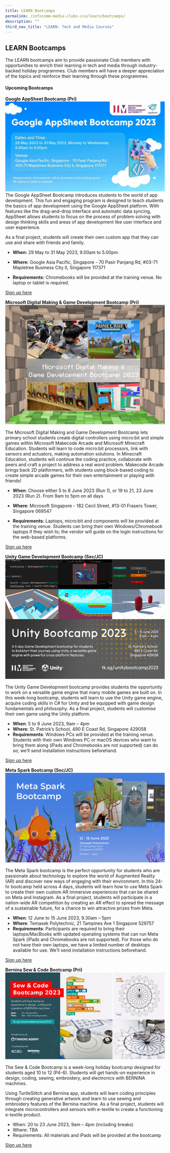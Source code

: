 ```yaml
---
title: LEARN Bootcamps
permalink: /infocomm-media-clubs-cca/learn/bootcamps/
description: ""
third_nav_title: "LEARN: Tech and Media Courses"
---
```

## LEARN Bootcamps

The LEARN bootcamps aim to provide passionate Club members with opportunities to enrich their learning in tech and media through industry-backed holiday programmes. Club members will have a deeper appreciation of the topics and reinforce their learning through these programmes.

#### Upcoming Bootcamps

**Google AppSheet Bootcamp (Pri)**
![](/images/web%20banner.jpg)
The Google AppSheet Bootcamp introduces students to the world of app development. This fun and engaging program is designed to teach students the basics of app development using the Google AppSheet platform. With features like the drag-and-drop interface and automatic data syncing, AppSheet allows students to focus on the process of problem solving with design thinking skills and areas of app development like user interface and user experience.&nbsp;

As a final project, students will create their own custom app that they can use and share with friends and family.

* **When:** 29 May to 31 May 2023, 9.00am to 5.00pm

* **Where:** Google Asia Pacific, Singapore - 70 Pasir Panjang Rd, #03-71 Mapletree Business City II, Singapore 117371

* **Requirements:** Chromebooks will be provided at the training venue. No laptop or tablet is required.

[Sign up here](https://go.gov.sg/google-appsheet2023 )

**Microsoft Digital Making &amp; Game Development Bootcamp (Pri)**
![](/images/Icmclub/microsoft%20digital%20making%20&amp;%20game%20development%20bootcamp%20(pri).jpg)

The Microsoft Digital Making and Game Development Bootcamp lets primary school students create digital controllers using micro:bit and simple games within Microsoft Makecode Arcade and Microsoft Minecraft Education. Students will learn to code micro:bit processors, link with sensors and actuators, making automation solutions. In Minecraft Education, students will continue the coding practice, collaborate with peers and craft a project to address a real word problem. Makecode Arcade brings back 2D platformers, with students using block-based coding to create simple arcade games for their own entertainment or playing with friends!

*   **When**: Choose either 5 to 8 June 2023 (Run 1), or 19 to 21,  23 June 2023 (Run 2).  From 9am to 5pm on all days
    
*   **Where**: Microsoft Singapore - 182 Cecil Street, #13-01 Frasers Tower, Singapore 069547
*   **Requirements**: Laptops, micro:bit and components will be provided at the training venue. Students can bring their own Windows/Chromebook laptops if they wish to; the vendor will guide on the login instructions for the web-based platforms.

[Sign up here ](https://go.gov.sg/microsoft-bc23)

**Unity Game Development Bootcamp (Sec/JC)**
![](/images/Icmclub/unity%20bootcamp.png)

The Unity Game Development bootcamp provides students the opportunity to work on a versatile game engine that many mobile games are built on. In this week-long bootcamp, students will learn to use the Unity game engine, acquire coding skills in C# for Unity and be equipped with game design fundamentals and philosophy. As a final project, students will customise their own game using the Unity platform.

*   **When**: 5 to 9 June 2023, 9am – 4pm
*   **Where**: St. Patrick’s School, 490 E Coast Rd, Singapore 429058
*   **Requirements**: Windows PCs will be provided at the training venue. Students with their own Windows PC or macOS devices who want to bring them along (iPads and Chromebooks are not supported) can do so; we’ll send installation instructions beforehand.

[Sign up here](https://go.gov.sg/unity-bc23)


**Meta Spark Bootcamp (Sec/JC)**
![](/images/meta_updated_promobootcamp_websitebanner%20.PNG)

The Meta Spark bootcamp is the perfect opportunity for students who are passionate about technology to explore the world of Augmented Reality (AR) and discover new ways of engaging with their environment. In this 24-hr bootcamp held across 4 days, students will learn how to use Meta Spark to create their own custom AR immersive experiences that can be shared on Meta and Instagram. As a final project, students will participate in a nation-wide AR competition by creating an AR effect to spread the message of a sustainable future, for a chance to win attractive prizes from Meta.

*   **When**: 12 June to 15 June 2023, 9.30am – 5pm
*   **Where**: Temasek Polytechnic, 21 Tampines Ave 1 Singapore 529757
*   **Requirements**: Participants are required to bring their laptops/MacBooks with updated operating systems that can run Meta Spark (iPads and Chromebooks are not supported). For those who do not have their own laptops, we have a limited number of desktops available for use. We’ll send installation instructions beforehand.

[Sign up here](https://go.gov.sg/sparkarmay23)

**Bernina Sew &amp; Code Bootcamp (Pri)**
![](/images/bernina_code%20and%20sew_bootcamp.jpg)

The Sew &amp; Code Bootcamp is a week-long holiday bootcamp designed for students aged 10 to 12 (P4-6). Students will get hands-on experience in design, coding, sewing, embroidery, and electronics with BERNINA machines. <br>

Using TurtleStitch and Bernina app, students will learn coding principles through creating generative artwork and learn to use sewing and embroidery features of the Bernina machine. As a final project, students will integrate microcontrollers and sensors with e-textile to create a functioning e-textile product.
* When: 20 to 23 June 2023, 9am – 4pm (including breaks)
* Where: TBA
* Requirements: All materials and iPads will be provided at the bootcamp

[Sign up here ](https://go.gov.sg/bernina-sewcode2023)